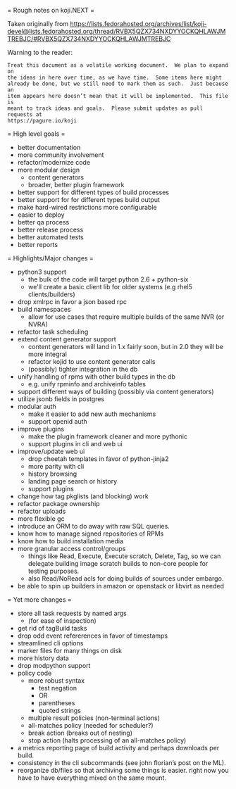 = Rough notes on koji.NEXT =

Taken originally from https://lists.fedorahosted.org/archives/list/koji-devel@lists.fedorahosted.org/thread/RVBX5QZX734NXDYYOCKQHLAWJMTREBJC/#RVBX5QZX734NXDYYOCKQHLAWJMTREBJC

Warning to the reader:

    Treat this document as a volatile working document.  We plan to expand on
    the ideas in here over time, as we have time.  Some items here might
    already be done, but we still need to mark them as such.  Just because an
    item appears here doesn’t mean that it will be implemented.  This file is
    meant to track ideas and goals.  Please submit updates as pull requests at
    https://pagure.io/koji


= High level goals =

- better documentation
- more community involvement
- refactor/modernize code
- more modular design
  - content generators
  - broader, better plugin framework
- better support for different types of build processes
- better support for for different types build output
- make hard-wired restrictions more configurable
- easier to deploy
- better qa process
- better release process
- better automated tests
- better reports


= Highlights/Major changes =

- python3 support
  - the bulk of the code will target python 2.6 + python-six
  - we'll create a basic client lib for older systems (e.g rhel5 clients/builders)
- drop xmlrpc in favor a json based rpc
- build namespaces
  - allow for use cases that require multiple builds of the same NVR (or NVRA)
- refactor task scheduling
- extend content generator support
  - content generators will land in 1.x fairly soon, but in 2.0 they will be more integral
  - refactor kojid to use content generator calls
  - (possibly) tighter integration in the db
- unify handling of rpms with other build types in the db
  - e.g. unify rpminfo and archiveinfo tables
- support different ways of building (possibly via content generators)
- utilize jsonb fields in postgres
- modular auth
  - make it easier to add new auth mechanisms
  - support openid auth
- improve plugins
  - make the plugin framework cleaner and more pythonic
  - support plugins in cli and web ui
- improve/update web ui
  - drop cheetah templates in favor of python-jinja2
  - more parity with cli
  - history browsing
  - landing page search or history
  - support plugins
- change how tag pkglists (and blocking) work
- refactor package ownership
- refactor uploads
- more flexible gc
- introduce an ORM to do away with raw SQL queries.
- know how to manage signed repositories of RPMs
- know how to build installation media
- more granular access control/groups
  - things like Read, Execute, Execute scratch, Delete, Tag, so we can delegate
    building image scratch builds to non-core people for testing purposes.
  - also Read/NoRead acls for doing builds of sources under embargo.
- be able to spin up builders in amazon or openstack or libvirt as needed

= Yet more changes =

- store all task requests by named args
  - (for ease of inspection)
- get rid of tagBuild tasks
- drop odd event refererences in favor of timestamps
- streamlined cli options
- marker files for many things on disk
- more history data
- drop modpython support
- policy code
  - more robust syntax
    - test negation
    - OR
    - parentheses
    - quoted strings
   - multiple result policies (non-terminal actions)
   - all-matches policy (needed for scheduler?)
   - break action (breaks out of nesting)
   - stop action (halts processing of an all-matches policy)
- a metrics reporting page of build activity and perhaps downloads per build.
- consistency in the cli subcommands (see john florian’s post on the ML).
- reorganize db/files so that archiving some things is easier.  right now you
  have to have everything mixed on the same mount.
